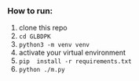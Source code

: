 ### How to run:

1. clone this repo
2. `cd GLBDPK`
3. `python3 -m venv venv`
4. activate your virtual environment
5. `pip  install -r requirements.txt`
6. `python ./m.py`

